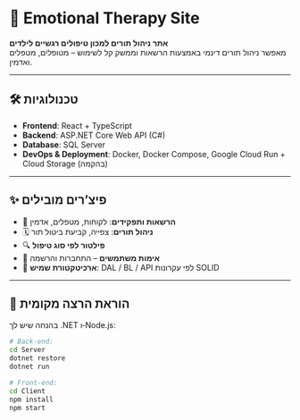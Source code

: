 # 🧒 Emotional Therapy Site

**אתר ניהול תורים למכון טיפולים רגשיים לילדים**  
מאפשר ניהול תורים דינמי באמצעות הרשאות וממשק קל לשימוש – מטופלים, מטפלים ואדמין.

---

## 🛠️ טכנולוגיות

- **Frontend**: React + TypeScript  
- **Backend**: ASP.NET Core Web API (C#)  
- **Database**: SQL Server  
- **DevOps & Deployment**: Docker, Docker Compose, Google Cloud Run + Cloud Storage (בהקמה)

---

## ✨ פיצ’רים מובילים

- 👤 **הרשאות ותפקידים**: לקוחות, מטפלים, אדמין  
- 🗓️ **ניהול תורים**: צפייה, קביעת ביטול תור  
- 🔍 **פילטור לפי סוג טיפול**  
- 🔐 **אימות משתמשים** – התחברות והרשמה  
- 🧩 **ארכיטקטורת שמיש**: DAL / BL / API לפי עקרונות SOLID  

---

## 🚀 הוראת הרצה מקומית

בהנחה שיש לך .NET ו‑Node.js:

```bash
# Back-end:
cd Server
dotnet restore
dotnet run

# Front-end:
cd Client
npm install
npm start
